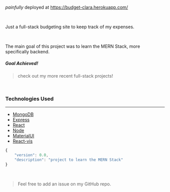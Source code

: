 
*painfully* deployed at https://budget-clara.herokuapp.com/

<br/>

Just a full-stack budgeting site to keep track of my expenses. 

<br/>

The main goal of this project was to learn the MERN Stack, more specifically backend. 

##### Goal Achieved!

> check out my more recent full-stack projects!

<br/>

### Technologies Used

<hr/>

- [MongoDB](https://www.mongodb.com/)
- [Express](https://expressjs.com/)
- [React](https://reactjs.org/)
- [Node](https://nodejs.org/en/)
- [MaterialUI](https://material-ui.com/)
- [React-vis](https://uber.github.io/react-vis/)

```js
{
    "version": 0.0,
    "description": "project to learn the MERN Stack"
}
```

<br/>

> Feel free to add an issue on my GitHub repo.

<br/>


